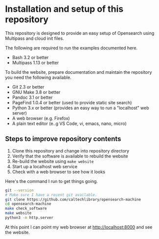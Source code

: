 
# Installation and setup of this repository

This repository is designed to provide an easy setup of Opensearch using Multipass and cloud init files.

The following are required to run the examples documented here.

- Bash 3.2 or better
- Multipass 1.13 or better

To build the website, prepare documentation and maintain the repository you need the following
available.

- Git 2.3 or better
- GNU Make 3.8 or better
- Pandoc 3.1 or better
- PageFind 1.0.4 or better (used to provide static site search)
- Python 3.x or better (provides an easy way to run a "localhost" web server)
- A web browser (e.g. Firefox)
- A plain text editor (e..g VS Code, vi, emacs, nano, micro)

## Steps to improve repository contents

1. Clone this repository and change into repository directory
2. Verify that the software is available to rebuild the website
3. Re-build the website using `make website`
4. Start up a localhost web service
5. Check with a web browser to see how it looks

Here's the command I run to get things going.

~~~sh
git --version
# Make sure I have a recent git available.
git clone https://github.com/caltechlibrary/opensearch-machine
cd opensearch-machine
make check_software
make website
python3 -m http.server
~~~

At this point I can point my web browser at <http://localhost:8000> and see the
website.

